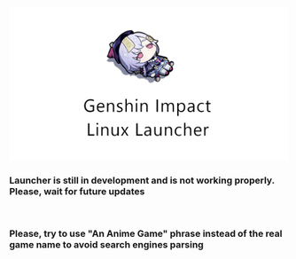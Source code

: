 <img src="logo.png">

### Launcher is still in development and is not working properly. Please, wait for future updates

<br>

### Please, try to use "An Anime Game" phrase instead of the real game name to avoid search engines parsing